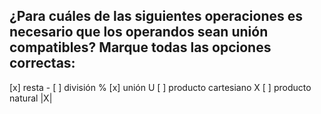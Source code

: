 ## ¿Para cuáles de las siguientes operaciones es necesario que los operandos sean unión compatibles? Marque todas las opciones correctas:
[x] resta -
[ ] división %
[x] unión U
[ ] producto cartesiano X
[ ] producto natural |X|